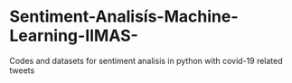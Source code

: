 # Sentiment-Analisís-Machine-Learning-IIMAS-
Codes and datasets for sentiment analisis in python with covid-19 related tweets

